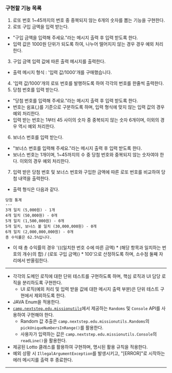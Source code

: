 ### 구현할 기능 목록
1. 로또 번호 1~45까지의 번호 중 중복되지 않는 6개의 숫자를 뽑는 기능을 구현한다.
2. 로또 구입 금액을 입력 받는다.
  * "구입 금액을 입력해 주세요."라는 메시지 출력 후 입력 받도록 한다.
  * 입력 값은 1000원 단위가 되도록 하여, 나누어 떨어지지 않는 경우 경우 예외 처리한다.
3. 구입 금액 입력 값에 따른 출력 메시지를 출력한다.
  * 출력 메시지 형식 : '입력 값/1000'개를 구매했습니다.
4. '입력 값/1000'개의 로또 번호를 발행하도록 하여 각각의 번호를 한줄씩 출력한다.
5. 당첨 번호를 입력 받는다.
  * "당첨 번호를 입력해 주세요."라는 메시지 출력 후 입력 받도록 한다.
  * 번호는 쉼표(,)를 기준으로 구분하도록 하며, 입력 형식에 맞지 않는 입력 값의 경우 예외 처리한다.
  * 입력 받는 번호는 1부터 45 사이의 숫자 중 중복되지 않는 숫자 6개이며, 이외의 경우 역시 예외 처리한다.
6. 보너스 번호를 입력 받는다.
  * "보너스 번호를 입력해 주세요."라는 메시지 출력 후 입력 받도록 한다.
  * 보너스 번호는 1개이며, 1~45까지의 수 중 당첨 번호와 중복되지 않는 숫자여야 한다. 이외의 경우 예외 처리한다.
7. 입력 받은 당첨 번호 및 보너스 번호와 구입한 금액에 따른 로또 번호를 비교하여 당첨 내역을 출력한다.
  * 출력 형식은 다음과 같다.
    
  ```
  당첨 통계
  ---
  3개 일치 (5,000원) - 1개
  4개 일치 (50,000원) - 0개
  5개 일치 (1,500,000원) - 0개
  5개 일치, 보너스 볼 일치 (30,000,000원) - 0개
  6개 일치 (2,000,000,000원) - 0개
  총 수익률은 62.5%입니다.
  ```
* 이 때 총 수익률의 경우 '{((일치한 번호 수에 따른 금액) * (해당 항목과 일치하는 번호의 개수)의 합) / (로또 구입 금액)} * 100'으로 산정하도록 하며, 소수점 둘째 자리에서 반올림한다.

---

* 각각의 도메인 로직에 대한 단위 테스트를 구현하도록 하며, 핵심 로직과 UI 담당 로직을 분리하도록 구현한다.
  + UI 로직(예외 처리 및 입력 받을 값에 대한 메시지 출력 부분)은 단위 테스트 구현에서 제외하도록 한다.
* JAVA Enum을 적용한다.
* [`camp.nextstep.edu.missionutils`](https://github.com/woowacourse-projects/mission-utils)에서 제공하는 `Randoms` 및 `Console` API를 사용하여 구현해야 한다.
    - Random 값 추출은 `camp.nextstep.edu.missionutils.Randoms`의 `pickUniqueNumbersInRange()`를 활용한다.
    - 사용자가 입력하는 값은 `camp.nextstep.edu.missionutils.Console`의 `readLine()`을 활용한다.
* 제공된 Lotto 클래스를 활용하여 구현하며, 명시된 활용 규칙을 적용한다.
* 예외 상황 시 `IllegalArgumentException`를 발생시키고, "[ERROR]"로 시작하는 에러 메시지를 출력 후 종료한다.

---

